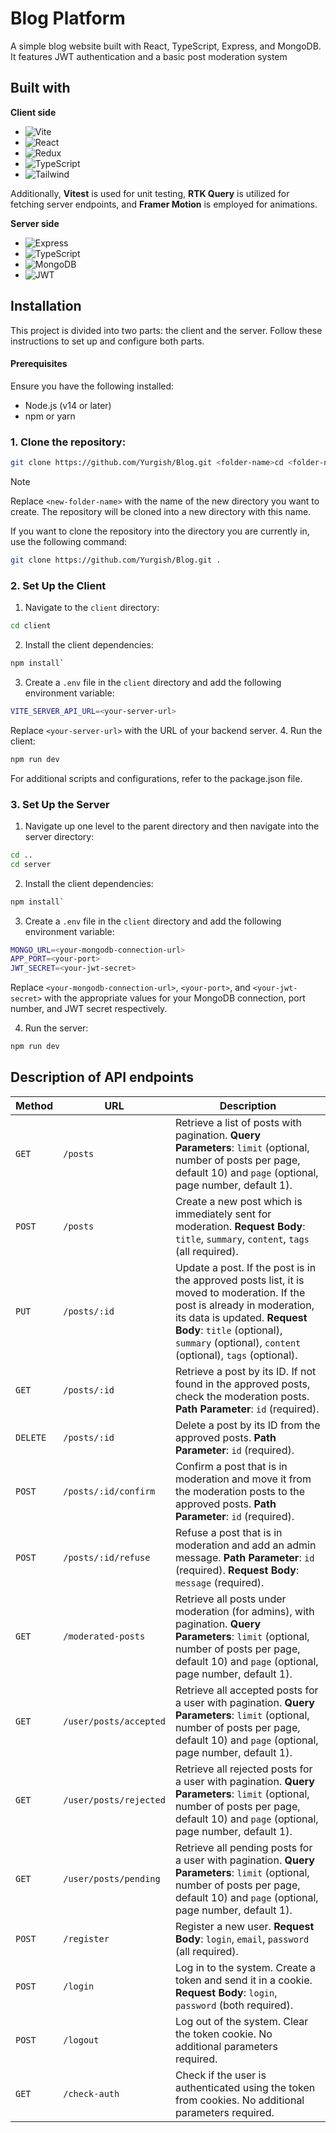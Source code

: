 
# Blog Platform

A simple blog website built with React, TypeScript, Express, and MongoDB. It features JWT authentication and a basic post moderation system

## Built with
**Client side**

- ![Vite](https://img.shields.io/badge/Vite-B73BFE?style=for-the-badge&logo=vite&logoColor=FFD62E)
- ![React](https://img.shields.io/badge/React-20232A?style=for-the-badge&logo=react&logoColor=61DAFB)
- ![Redux](https://img.shields.io/badge/Redux-593D88?style=for-the-badge&logo=redux&logoColor=white)
- ![TypeScript](https://img.shields.io/badge/TypeScript-007ACC?style=for-the-badge&logo=typescript&logoColor=white)
- ![Tailwind](https://img.shields.io/badge/Tailwind_CSS-38B2AC?style=for-the-badge&logo=tailwind-css&logoColor=whitehttps://img.shields.io/badge/TypeScript-007ACC?style=for-the-badge&logo=typescript&logoColor=white)

Additionally, **Vitest** is used for unit testing, **RTK Query** is utilized for fetching server endpoints, and **Framer Motion** is employed for animations.

**Server side**

- ![Express](https://img.shields.io/badge/Express%20js-000000?style=for-the-badge&logo=express&logoColor=white)
- ![TypeScript](https://img.shields.io/badge/TypeScript-007ACC?style=for-the-badge&logo=typescript&logoColor=white)
- ![MongoDB](https://img.shields.io/badge/MongoDB-4EA94B?style=for-the-badge&logo=mongodb&logoColor=white)
- ![JWT](https://img.shields.io/badge/JWT-000000?style=for-the-badge&logo=JSON%20web%20tokens&logoColor=white)

## Installation
This project is divided into two parts: the client and the server. Follow these instructions to set up and configure both parts.
#### Prerequisites
Ensure you have the following installed:
- Node.js (v14 or later)
- npm or yarn

### 1. Clone the repository:
```bash
git clone https://github.com/Yurgish/Blog.git <folder-name>cd <folder-name>
```
> [!Note]
> Replace `<new-folder-name>` with the name of the new directory you want to create. The repository will be cloned into a new directory with this name.

If you want to clone the repository into the directory you are currently in, use the following command:
    
```bash
git clone https://github.com/Yurgish/Blog.git .
```

### 2. Set Up the Client
1. Navigate to the `client` directory: 
```bash 
cd client
 ```
2. Install the client dependencies: 
```bash 
npm install`
```
3. Create a `.env` file in the `client` directory and add the following environment variable: 
```bash
VITE_SERVER_API_URL=<your-server-url>
```
Replace `<your-server-url>` with the URL of your backend server.
4. Run the client: 
```bash 
npm run dev
```
For additional scripts and configurations, refer to the package.json file.

### 3. Set Up the Server
1. Navigate up one level to the parent directory and then navigate into the server directory: 
```bash 
cd ..
cd server
```
2. Install the client dependencies: 
```bash 
npm install`
```
3. Create a `.env` file in the `client` directory and add the following environment variable: 
```bash
MONGO_URL=<your-mongodb-connection-url>
APP_PORT=<your-port>
JWT_SECRET=<your-jwt-secret>
```
Replace `<your-mongodb-connection-url>`, `<your-port>`, and `<your-jwt-secret>` with the appropriate values for your MongoDB connection, port number, and JWT secret respectively.

4. Run the server: 
```bash 
npm run dev
```
## Description of API endpoints

| Method   | URL                                      | Description                                                                                           |
| -------- | ---------------------------------------- | ----------------------------------------------------------------------------------------------------- |
| `GET`    | `/posts`                                 | Retrieve a list of posts with pagination. **Query Parameters**: `limit` (optional, number of posts per page, default 10) and `page` (optional, page number, default 1). |
| `POST`   | `/posts`                                 | Create a new post which is immediately sent for moderation. **Request Body**: `title`, `summary`, `content`, `tags` (all required).                                          |
| `PUT`    | `/posts/:id`                             | Update a post. If the post is in the approved posts list, it is moved to moderation. If the post is already in moderation, its data is updated. **Request Body**: `title` (optional), `summary` (optional), `content` (optional), `tags` (optional). |
| `GET`    | `/posts/:id`                             | Retrieve a post by its ID. If not found in the approved posts, check the moderation posts. **Path Parameter**: `id` (required).          |
| `DELETE` | `/posts/:id`                             | Delete a post by its ID from the approved posts. **Path Parameter**: `id` (required).                                                     |
| `POST`   | `/posts/:id/confirm`                     | Confirm a post that is in moderation and move it from the moderation posts to the approved posts. **Path Parameter**: `id` (required).   |
| `POST`   | `/posts/:id/refuse`                      | Refuse a post that is in moderation and add an admin message. **Path Parameter**: `id` (required). **Request Body**: `message` (required).                                        |
| `GET`    | `/moderated-posts`                       | Retrieve all posts under moderation (for admins), with pagination. **Query Parameters**: `limit` (optional, number of posts per page, default 10) and `page` (optional, page number, default 1). |
| `GET`    | `/user/posts/accepted`                  | Retrieve all accepted posts for a user with pagination. **Query Parameters**: `limit` (optional, number of posts per page, default 10) and `page` (optional, page number, default 1). |
| `GET`    | `/user/posts/rejected`                  | Retrieve all rejected posts for a user with pagination. **Query Parameters**: `limit` (optional, number of posts per page, default 10) and `page` (optional, page number, default 1). |
| `GET`    | `/user/posts/pending`                   | Retrieve all pending posts for a user with pagination. **Query Parameters**: `limit` (optional, number of posts per page, default 10) and `page` (optional, page number, default 1). |
| `POST`   | `/register`                             | Register a new user. **Request Body**: `login`, `email`, `password` (all required).                                                                               |
| `POST`   | `/login`                                | Log in to the system. Create a token and send it in a cookie. **Request Body**: `login`, `password` (both required).                                        |
| `POST`   | `/logout`                               | Log out of the system. Clear the token cookie. No additional parameters required.                                                        |
| `GET`    | `/check-auth`                           | Check if the user is authenticated using the token from cookies. No additional parameters required.                                    |

